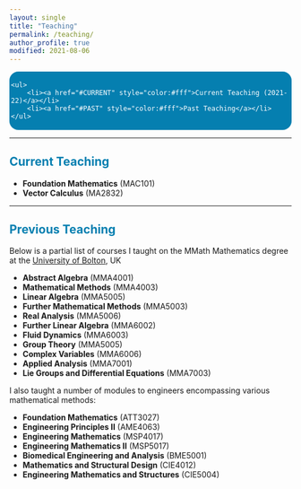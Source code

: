 ```yaml
---
layout: single
title: "Teaching"
permalink: /teaching/
author_profile: true
modified: 2021-08-06
---
```


<style>
.toc--style {
    margin: 0em 0em;
    padding: 0.2em;
    color: #fff;
    text-indent: initial;
    background-color: rgb(5,127,176);
    border-radius: 16px;
    box-shadow: 0 1px 1px rgba(59,156,186,0.25);
}
ol li {
  padding: 10px;
}

</style>

<div class="toc--style">

	<ul>
		<li><a href="#CURRENT" style="color:#fff">Current Teaching (2021-22)</a></li>
		<li><a href="#PAST" style="color:#fff">Past Teaching</a></li>
	</ul>
	
</div>	


---

## <a name="CURRENT" style="color: rgb(5,127,176);">Current Teaching</a>
* **Foundation Mathematics**  (MAC101)
* **Vector Calculus** (MA2832)

---

## <a name="PAST" style="color: rgb(5,127,176);">Previous Teaching</a>
Below is a partial list of courses I taught on the MMath Mathematics degree at the [University of Bolton](https://www.bolton.ac.uk), UK
* **Abstract Algebra** (MMA4001)
* **Mathematical Methods** (MMA4003)
* **Linear Algebra** (MMA5005)
* **Further Mathematical Methods** (MMA5003)
* **Real Analysis** (MMA5006)
* **Further Linear Algebra** (MMA6002)
* **Fluid Dynamics** (MMA6003)
* **Group Theory** (MMA5005)
* **Complex Variables** (MMA6006)
* **Applied Analysis** (MMA7001)
* **Lie Groups and Differential Equations** (MMA7003)  
  
I also taught a number of modules to engineers encompassing various mathematical methods:
* **Foundation Mathematics** (ATT3027)
* **Engineering Principles II** (AME4063)
* **Engineering Mathematics** (MSP4017)
* **Engineering Mathematics II** (MSP5017)
* **Biomedical Engineering and Analysis** (BME5001)
* **Mathematics and Structural Design** (CIE4012)
* **Engineering Mathematics and Structures** (CIE5004)
